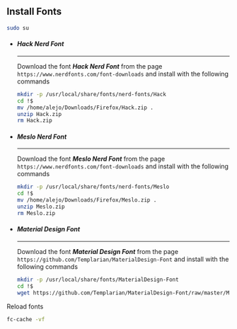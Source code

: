 ## Install Fonts
```bash
sudo su
```

- #### ***Hack Nerd Font***
	---
	Download the font ***Hack Nerd Font*** from the page `https://www.nerdfonts.com/font-downloads` and install with the following commands
	```bash
	mkdir -p /usr/local/share/fonts/nerd-fonts/Hack
	cd !$
	mv /home/alejo/Downloads/Firefox/Hack.zip .
	unzip Hack.zip
	rm Hack.zip
	```

- #### ***Meslo Nerd Font***
	---
	Download the font ***Meslo Nerd Font*** from the page `https://www.nerdfonts.com/font-downloads` and install with the following commands
	```bash
	mkdir -p /usr/local/share/fonts/nerd-fonts/Meslo
	cd !$
	mv /home/alejo/Downloads/Firefox/Meslo.zip .
	unzip Meslo.zip
	rm Meslo.zip
	```

- #### ***Material Design Font***
	---
	Download the font ***Material Design Font*** from the page `https://github.com/Templarian/MaterialDesign-Font` and install with the following commands
	```bash
	mkdir -p /usr/local/share/fonts/MaterialDesign-Font
	cd !$
	wget https://github.com/Templarian/MaterialDesign-Font/raw/master/MaterialDesignIconsDesktop.ttf
	```

Reload fonts
```bash
fc-cache -vf
```